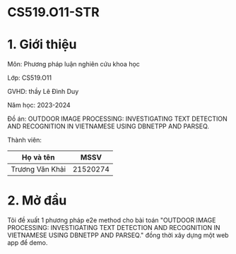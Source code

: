 # CS519.O11-STR
# 1. Giới thiệu

Môn: Phương pháp luận nghiên cứu khoa học

Lớp: CS519.O11

GVHD: thầy Lê Đình Duy

Năm học: 2023-2024 

Đồ án: OUTDOOR IMAGE PROCESSING: INVESTIGATING TEXT DETECTION AND RECOGNITION IN VIETNAMESE USING DBNETPP AND PARSEQ.

Thành viên:

|Họ và tên          | MSSV      |
--- | ---
| Trương Văn Khải | 21520274 |

# 2. Mở đầu 

Tôi đề xuất 1 phương pháp e2e method cho bài toán "OUTDOOR IMAGE PROCESSING: INVESTIGATING TEXT DETECTION AND RECOGNITION IN VIETNAMESE USING DBNETPP AND PARSEQ." đồng thời xây dựng một web app để demo.
